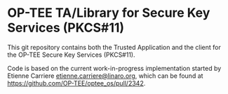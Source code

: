 # OP-TEE TA/Library for Secure Key Services (PKCS#11)

This git repository contains both the Trusted Application and the client
for the OP-TEE Secure Key Services (PKCS#11).

Code is based on the current work-in-progress implementation started by
Etienne Carriere <etienne.carriere@linaro.org>, which can be found at
https://github.com/OP-TEE/optee_os/pull/2342.
